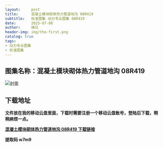 ```yaml
---
layout:     post
title:      混凝土模块砌体热力管道地沟 08R419
subtitle:   标准图集 动力专业图集 08R419
date:       2025-07-08
author:     峰兄
header-img: img/the-first.png
catalog: true
tags:
- 动力专业图集
- 标准图集
---
```

## 图集名称：混凝土模块砌体热力管道地沟 08R419
![封面](https://pic1.imgdb.cn/item/6867954f58cb8da5c88fcc00.jpg)


## 下载地址 ##
**文件放在我的移动云盘里面，下载时需要注册一个移动云盘账号，登陆后下载，稍稍麻烦一点。**  
  
[**混凝土模块砌体热力管道地沟 08R419 下载链接**](https://caiyun.139.com/w/i/2nQQWrYDN7Y7i)


**提取码 w7m9**

